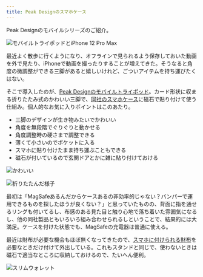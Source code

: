 ```yaml
---
title: Peak Designのスマホケース
---
```

Peak Designのモバイルシリーズのご紹介。

![](https://lh3.googleusercontent.com/docs/AG8NV2bx7cECR1JY23ryHYQq8cTl-x7LjcGKrCb8lL4z43s_DQ4bb6a1vreq53ZewvAd6MAsagdXxtkPAQY4naelEs2FDWykysnKOgzW7Cb7Xd4R3foNky0gVVIkW9rLXtUNqNOT-vVB3oV8jgCSZOEJ6je8hl53xiZCYKDEmUXSYd1I15FzVKr_-bcdl2RHNh5kB_wbxTOSZIZ3KGuz0t4EkMnwI4OeuO03rNEN9C6Ub_6xMz6ajgYCiuIJ-5aAUuIg6lDQKRF-Sw5km7BrCzH8cUP4_mEGLN05vb6EaTqPGBKb99taM_dqOCK81gGf_adwV1l2hGCfsBCYMnW5akqILzpkAArjG4Eeu3S4kGqgTIgSyo6nC_HyEZBz9OwWF4ehLDfIjdn6Ei4S_fYZ4r0dykoF2kb0dRGzwt1bbST8RK1EE1_vkDxX_-cp2BVaPlUMk4kHlfKSCxF1xSD0eFrjsIWpT1hSiA5YpoFg7tQ0OZWbjOLlKXwf3rQ5-aN47-iiAMr0nrpDpwtAa4ImaptTXbYiB6jxaQAy4kuFeOF9uJlav-GM3WyghK028iUotqxesi_ft86eT53XQvC-AxOZ1HroUwaDlPY3zbTQ3MqgDLUmehaPFWUFWfoXYOSjfnNitsp3ZAOqvWnroha0gKe7zSzWJm_N2jYjaD_h0GIaB3p2FZaTdRIh_VS-Fz2B1gCgIDKgXbp8_QBgUD6x8_XUec6iuAKa0-EU5-RyctKqX490qAKb7SNNKZzKV6LPxw9EYj8wf6F1vxxxj2y07Ewv_Df1MBU91hH_h2K-_AbpqiIf8MZIX8SIGRFre7CIGH8D588n6gNfx6aJWoJsXTZSrw73l7ziYJoBpbMnJcltc15YNcijDw5nD4aahZ_YDgyL6tqNnVjktqjiWfKB0HwBA-xNNStR7Qbq917sTU8ZEq0q6JdJeHmikk37RWtyGFk-mcZs6aovbDusevHxUbtUVeWFrE9tFHL-8qUVWa4XJbbcj9S2nKU_X9mk0ts03LKjoU9TYNd63MiZQEpIAjq4CkHN6JVBVEFWcLMG9gBGw0MJ5n3i7mp3dPHd4aQEHaU3rWh6GxmpDDZEyuPhNbzBrDgRb30TClT_YH-c6LM6qfcR35SHGn8yxR3C8LmzIoqdLViApT81iePTS1xUFKdUV88qSa8qTooOIozk-tdaP_-6BFJlMuuonBL4_6IOzAr8CHj8RxbyIWOJpEK-q90OsuyRl4B4Qbxi-0kX6cqdnRi9CY28 "モバイルトライポッドとiPhone 12 Pro Max")

最近よく散歩に行くようになり、オフラインで見られるよう保存しておいた動画を外で見たり、iPhoneで動画を撮ったりすることが増えてきた。そうなると角度の微調整ができる三脚があると嬉しいけれど、ごついアイテムを持ち運びたくはない。

そこで導入したのが、[Peak Designのモバイルトライポッド](https://www.amazon.co.jp/dp/B09FRZPLL3)。カード形状に収まる折りたたみ式のかわいい三脚で、[同社のスマホケース](https://www.amazon.co.jp/dp/B09FP3HP7Z?)に磁石で貼り付けて使う仕組み。個人的なお気に入りポイントはこのあたり。

*   三脚のデザインが生き物みたいでかわいい
*   角度を無段階でぐりぐりと動かせる
*   角度調整時の硬さまで調整できる
*   薄くて小さいのでポケットに入る
*   スマホに貼り付けたまま持ち運ぶこともできる
*   磁石が付いているので玄関ドアとかに雑に貼り付けておける

![](https://lh3.googleusercontent.com/docs/AG8NV2Y2viQXuI7kBJg4lO7k-q6pwpKybgDrx0Zgy0JscXkx136NynpL9QW_S0Gje_aifRY9-vwyKNp63IdrxuLCiVgKnTaIgiqxQAcAbJUn1Hp5kPffNDYL_6qphrpvHN5O2_8zQ94QPONXLnQMhjHYjSTGg5yGBGEnbfA3EcfDnRQnn1TSt9uY4WV1IP4H95atQLlEi92KL8NpOJmoTvVfFjl9NB2zqf_yX2Cr2AJvj_kb2frEeudvlFNB9BkWxtPcbVlCtzKtgVrHr4qSZLDF7zYEQWuwNTqQolzEVSIWplMkU-ks9qm2lf0DzjWHNeCD5uZx0y_eG66nx1ZX9XTjEAT519Muvx8oajTOR4tlOlh8vjfO_Iffcs7SfZd3j5rm-81QUfwrxWN6yXDIJRTCtMRiNYn9YWNsbKLXNmc-MN9oZRQU5fwDfzoiYwz9jkk--Q5f1Cut4zOlGwV1J64kx2Ewi-m3PGIIIKWT8Yl94VQtM91LykJ1Kf76rjzR1QDzkDajVS472b7QPP_9ZFssw1ZniuWOSe0A787IHnBA__t4dmp2VMO67JzYSDaWPInTkVsup_-nOlBxNzwVKrLMF8YgHGihVesSJdd35Ipuq8w3vNwT6yjqMs30w9IelwiPxfdPSdsCYtovvShQ3sszbcdVwDGjw-Io0ptsLQHvIzMs5mICrdRCf6OxOdnVAM_p-uyaKF0dI8D9H2Agp9GQhy7XeVKzFmB481Qg6xZ9V1acTeVDEFkiHBz6EUnNo3CFoxqRL_R_aDK4G_U0dVk3Lbhe81fQW31W8d69DMvTBovFTGRHUeg8MmKoJFo6BTg0HsbV1pBb7TI47JOr5DSdCIzjipiNsTEDzWEZEqIxZ3ng-1XfCmEpUZGyoFmWhthl7SJb9BAZRtHZ0oOI9Kc2m28GsBEsgIj-G93DEAnUHdqTdTQ2_XaI-VZ2btmBAK_KmXnlOiHw4-vV4TU55vbTCa4lv2pNe2_UaiR1sUJTjVyYsz16yqNrkTkUwp1P9wTmNrR5pzMAvah47SA8gWCAs0ScCrTIXtfKWVHCvon0O_A4DH_56cyKrD6_-6z1C6Q6bzO5TsEinxyQbhDiXvga6fxl67rRdxnYN37w2gSrXE1aGc3ec1Tvz_LE0mlMXbMTqrNYUpVfsVH5ZBFKE0tOYnfKJO4ShJgjxBMu-5shMc-Blvu1CRL-GBlqMmYcMpYCNcHWUfk14a_6HNWGsU_XnDKat5kqfuT1-iKNRxbTMjTlx84A "かわいい")

![](https://lh3.googleusercontent.com/docs/AG8NV2Yhm9ONyOOWU0cl_RYTo7gRK-BIHYOz13NqTYCARFdcyjKR7JtwVg_pOhIKNDKXhnDuTKuOHItofNXdUSVr_9mFCyV86B0Gof2nth1mUGJ6P8fMQImfr7I61AjPNIYmroVb6dq0JEXeLs7l3WT4y9W_U0VE1VnvTEvYZ2kpUxo2qmZpqkWkMv0AKefTSKzlS38qZcxOkKJMz8i7covPdSp7YDubvHyw_Gg2gb1hCLMI8RPBnesEfC7K4nPh4UoFPJ1daeC7gZQUfDwGvwul8K6XodZyKr8TypvwMe_rBqrx997kgiZ7HgdkzENQD7J9ulCVUA6gLlyevSJQh06VCfyBkTNAFWtEtBCnjXc_C84hw410_gkA_cxAJLDu-2hmdseVzp8xO9ttyfq33eQTcFhYwR45RIl4cnPJEm5_vdSIpCHEVSd845JMTShFDq9hahnfyWg_UaXLxywlu1DSw4AEsj-bpSojnnL2yjcto4EjhnfsADKcPkK-dfEi9NRaO6p4AhZGG6en8PL9DAIcf9pW-T50f3oc9Tv5Y2CLtGeqO7ckdjYzMr5AtDi8n_PGS8Vss3_uOONHbsf2_2bIlJQdcsTWJwsjfbxxfrp172FMchtK7gok8Rc4WX0k1dkVo4R-3fC3oC1-Q1WC3KwJH4sz6G2lEBuL1HBlT7FKNRsUs0s-0D_z_fy1VndoXbpj4BV7XJjO7yKW2xqa6yckft1_GzMhaZ-E_qG7lXGKu1EAIS6Exd67NjCZdmym9mWb9L3mE819dGtRRWQS6eKoM0wy3gm2GiFqxt1xpvXEA46s9aaMpu3TIwL26B3b1GHEQXZMBRsORzY34FfSGMHbByPqthUTx6yD1GEOf1A1hbsJY4FKOua_jKgkWqg0LRSlygXSZ6aTa5EkdLB3y5UeBQywgYiuRKSp5Y-ZMYJL-lclAeulkuXV9LyZ8hNULhNh_1zj5NuS1zIpnSA49ZzTCxU1HlpUdh4RR-lXRQjImC3jkcYKzDB4F5Vj0DafZ1DC4YBupS9aglLDR-0GIyjXrY_xnWpdOwfJmfOfRu2LmmcPUM_WYJD5Zy-VcK_r6wY9uVDMmXynetm1NdA78JhKRr1Q1wAdvQbvwKsLqojdTZgtGxcjbXAUALrBmzqfx_21mMJ08j7Rzh4kczcRNGunT70oTU6pYFx8NqceiGldmnR_PJY7-ZW2tx9gQlDA6DEPFbvbL3HksPD_KtOCg2SgxGzsu5XHsn-z2ud6gvmCpnJnDSdt "折りたたんだ様子")

最初は「MagSafeあるんだからケースあるの非効率的じゃない？バンパーで運用できるものを探したほうが良くない？」と思っていたものの、背面に指を通せるリングも付いてるし、布感のある見た目と触り心地で落ち着いた雰囲気になるし、他の同社製品ともいろいろ組み合わせられるしということで、結果的には大満足。ケースを付けた状態でも、MagSafeの充電器は普通に使える。

最近は財布が必要な機会もほぼ無くなってきたので、[スマホに付けられる財布](https://www.amazon.co.jp/dp/B09FSGW671)を必要なときだけ付けて外出している。これもスタンドと同じで、使わないときは磁石で適当なところに収納しておけるので、たいへん便利。

![](https://lh3.googleusercontent.com/docs/AG8NV2bjhEnayDd8DJyhKsFG4aTZUZh6GrPTeUtLrpCLuJNcD7YlXIKFuITlNRLPtsguog7M2M55XomszWmKEFWuhZmusHLPwaTb5EtPBK8p71mz-PeRFJBhrta7qJxLJhrz-2O9Yiwkp4Mx8dbDSynOMEsmYEE62ECpkTmn-rYtdBjGfsPT8O0M4OLVOb6sebDyrL4qaKTo6YLdZzqoxcriVS73_Bge7UE4opw1lHJy4cvCiSOjLxqjdIC7jHHjpngji6ZUUUm1lLpIHT9sf4aYRvKlvim-7dsJRjhb7gj50iuhFyTEvkDqn8D59EB0M24em9_jmsZ7a0ZZVWbnlAjeQ3BOkYUzHhxMUkUjPllCKxg47yWQVANiE3wQAwh6HqehyMnfYwF4gWg5Wfl5pFAMwHkeEU_n_BTbEVhvQNC4HAkSiPaLdyJye56O5Vbt3cVLr8xM8SRTN8EjIBtB3EVbwfwM36d7-Zdoy5LlhJ-h8MAJ5-c6QR1gs0hATXpXTKIkptQYrroUIa0lDV0BOfrC9DI2Zp4dOdaJTDN88cUNg8Oux3CHqL4wt3cNKHx58E9roAx-_mJiP_UcKsZMGRxzp7jzZ3D0QDVEJdBPXpO8WASSXpLapsvOPU9UYDNkXTBItQS9qqwascO3UXjOKpwd-C8SAMxrBCkKuN5L4Pkljk9-zkfnWnzPtICXP9rZBPr9usLMMiWMS9dUQvfUUrxPlROKFFNSaZl3kdLn7IBjE9lzgT_hqSEpFcaKPeZ-26RF8AAAONzOaWLs5XxnBi85JudWKCLSU7nj46zG7IpIfxvH_81vNmPrGdwS9eIfX_qPdar2T5t_38Uzg-lIULzkB7lY5hXfS_p5T72HuZiTI-x1J-_TMaRE1hdQlQgfLwf1O7jbwrCGOpcw7yM0a6tuUwrSx6DZ2S1ipv3rsxb3tpeu2O8xmC2ltO1jKpzfRleCK5CxvQ2vgh_Jol-Vm_OqI1FLasKsTv5lfzgr1SOLGNrxzHMIhNx_htjjdw67F0Dj1lyCyOg9gNICZtcSAxBRdMBChvlasL6jFPtzquhcqlI5S_G_HsKI4rGSAAfjTieoEoKo8mh2HkLNUyUUa-394A5jUkfAdqA3VJT-k53bDvVN4eG0ksRtyF45e7jBKWYuauKya78mUP-5Lvego3FD0dH2-WjZ2P2mVK2tbhKgFC-eYOCuRneQjbNNqVmk6NqlmG_wyWSFOhhRypxGDGuXAcKtbu0AvBjeiY4_bdq27Mfqsh73 "スリムウォレット")
